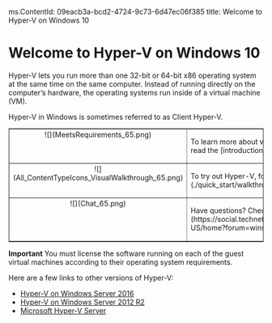 ms.ContentId: 09eacb3a-bcd2-4724-9c73-6d47ec06f385
title: Welcome to Hyper-V on Windows 10


# Welcome to Hyper-V on Windows 10 

Hyper-V lets you run more than one 32-bit or 64-bit x86 operating system at the same time on the same computer. Instead of running directly on the computer’s hardware, the operating systems run inside of a virtual machine (VM).


Hyper-V in Windows is sometimes referred to as Client Hyper-V.

<table border="1" style="background-color:FFFFCC;border-collapse:collapse;border:1px solid FFCC00;color:000000;width:100%" cellpadding="15" cellspacing="3">
	<tr valign="top">
		<td><center>![](MeetsRequirements_65.png)</center></td>
		<td valign="top"><p>To learn more about virtualization with Hyper-V on Windows 10, read the  [introduction](./about/hyperv_on_windows.md).</p></td></tr>
	<tr valign="top">
		<td><center>![](All_ContentTypeIcons_VisualWalkthrough_65.png)</center></td>
		<td valign="top"><p>To try out Hyper-V, follow this [walkthrough](./quick_start/walkthrough.md).</p></td></tr>
	<tr valign="top">
		<td><center>![](Chat_65.png)</center></td>
		<td valign="top"><p> Have questions? Check out the [forum](https://social.technet.microsoft.com/Forums/windowsserver/en-US/home?forum=winserverhyperv)!</p></td>
	</tr>
</table>


**Important** 
You must license the software running on each of the guest virtual machines according to their operating system requirements.



Here are a few links to other versions of Hyper-V:
*  [Hyper-V on Windows Server 2016](https://technet.microsoft.com/en-us/library/mt126117.aspx)
*  [Hyper-V on Windows Server 2012 R2](https://technet.microsoft.com/en-us/library/hh831531.aspx)
*  [Microsoft Hyper-V Server](https://technet.microsoft.com/library/hh923062.aspx)



